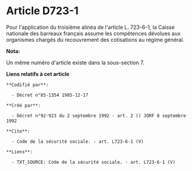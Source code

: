 # Article D723-1

Pour l'application du troisième alinéa de l'article L. 723-6-1, la Caisse nationale des barreaux français assume les
compétences dévolues aux organismes chargés du recouvrement des cotisations au régime général.

**Nota:**

Un même numéro d'article existe dans la sous-section 7.

**Liens relatifs à cet article**

	**Codifié par**:

	  - Décret n°85-1354 1985-12-17

	**Créé par**:

	  - Décret n°92-923 du 2 septembre 1992 - art. 2 () JORF 8 septembre 1992

	**Cite**:

	  - Code de la sécurité sociale. - art. L723-6-1 (V)

	**Liens**:

	  - TXT_SOURCE: Code de la sécurité sociale. - art. L723-6-1 (V)
